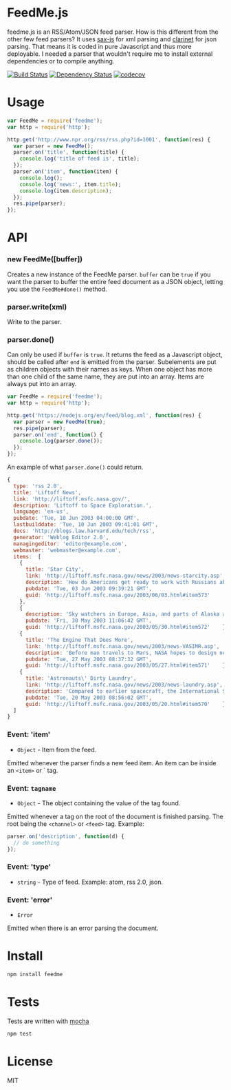 # FeedMe.js


feedme.js is an RSS/Atom/JSON feed parser. How is this different from the other few feed parsers? It uses [sax-js](https://github.com/isaacs/sax-js) for xml parsing and [clarinet](https://github.com/dscape/clarinet) for json parsing. That means it is coded in pure Javascript and thus more deployable. I needed a parser that wouldn't require me to install external dependencies or to compile anything.

[![Build Status](https://secure.travis-ci.org/fent/feedme.js.svg)](http://travis-ci.org/fent/feedme.js)
[![Dependency Status](https://david-dm.org/fent/feedme.js.svg)](https://david-dm.org/fent/feedme.js)
[![codecov](https://codecov.io/gh/fent/feedme.js/branch/master/graph/badge.svg)](https://codecov.io/gh/fent/feedme.js)


# Usage

```javascript
var FeedMe = require('feedme');
var http = require('http');

http.get('http://www.npr.org/rss/rss.php?id=1001', function(res) {
  var parser = new FeedMe();
  parser.on('title', function(title) {
    console.log('title of feed is', title);
  });
  parser.on('item', function(item) {
    console.log();
    console.log('news:', item.title);
    console.log(item.description);
  });
  res.pipe(parser);
});
```


# API

### new FeedMe([buffer])
Creates a new instance of the FeedMe parser. `buffer` can be `true` if you want the parser to buffer the entire feed document as a JSON object, letting you use the `FeedMe#done()` method.

### parser.write(xml)
Write to the parser.

### parser.done()
Can only be used if `buffer` is `true`. It returns the feed as a Javascript object, should be called after `end` is emitted from the parser. Subelements are put as children objects with their names as keys. When one object has more than one child of the same name, they are put into an array. Items are always put into an array.

```javascript
var FeedMe = require('feedme');
var http = require('http');

http.get('https://nodejs.org/en/feed/blog.xml', function(res) {
  var parser = new FeedMe(true);
  res.pipe(parser);
  parser.on('end', function() {
    console.log(parser.done());
  });
});
```

An example of what `parser.done()` could return.

```javascript
{
  type: 'rss 2.0',
  title: 'Liftoff News',
  link: 'http://liftoff.msfc.nasa.gov/',
  description: 'Liftoff to Space Exploration.',
  language: 'en-us',
  pubdate: 'Tue, 10 Jun 2003 04:00:00 GMT',
  lastbuilddate: 'Tue, 10 Jun 2003 09:41:01 GMT',
  docs: 'http://blogs.law.harvard.edu/tech/rss',
  generator: 'Weblog Editor 2.0',
  managingeditor: 'editor@example.com',
  webmaster: 'webmaster@example.com',
  items:  [
    {
      title: 'Star City',
      link: 'http://liftoff.msfc.nasa.gov/news/2003/news-starcity.asp',
      description: 'How do Americans get ready to work with Russians aboard the International Space Station? They take a crash course in culture, language and protocol at Russia\'s <a href="http://howe.iki.rssi.ru/GCTC/gctc_e.htm">Star City</a>.',
      pubdate: 'Tue, 03 Jun 2003 09:39:21 GMT',
      guid: 'http://liftoff.msfc.nasa.gov/2003/06/03.html#item573'
    },
    {
      description: 'Sky watchers in Europe, Asia, and parts of Alaska and Canada will experience a <a href="http://science.nasa.gov/headlines/y2003/30may_solareclipse.htm">partial eclipse of the Sun</a> on Saturday, May 31st.',
      pubdate: 'Fri, 30 May 2003 11:06:42 GMT',
      guid: 'http://liftoff.msfc.nasa.gov/2003/05/30.html#item572'    },
    {
      title: 'The Engine That Does More',
      link: 'http://liftoff.msfc.nasa.gov/news/2003/news-VASIMR.asp',
      description: 'Before man travels to Mars, NASA hopes to design new engines that will let us fly through the Solar System more quickly.  The proposed VASIMR engine would do that.',
      pubdate: 'Tue, 27 May 2003 08:37:32 GMT',
      guid: 'http://liftoff.msfc.nasa.gov/2003/05/27.html#item571'    },
    {
      title: 'Astronauts\' Dirty Laundry',
      link: 'http://liftoff.msfc.nasa.gov/news/2003/news-laundry.asp',
      description: 'Compared to earlier spacecraft, the International Space Station has many luxuries, but laundry facilities are not one of them.  Instead, astronauts have other options.',
      pubdate: 'Tue, 20 May 2003 08:56:02 GMT',
      guid: 'http://liftoff.msfc.nasa.gov/2003/05/20.html#item570'    }
  ]
}
```


### Event: 'item'
* `Object` - Item from the feed.

Emitted whenever the parser finds a new feed item. An item can be inside an `<item>` or <entry>` tag.

### Event: `tagname`
* `Object` - The object containing the value of the tag found.

Emitted whenever a tag on the root of the document is finished parsing. The root being the `<channel>` or `<feed>` tag. Example:

```javascript
parser.on('description', function(d) {
  // do something
});
```

### Event: 'type'
* `string` - Type of feed. Example: atom, rss 2.0, json.

### Event: 'error'
* `Error`

Emitted when there is an error parsing the document.


# Install

```bash
npm install feedme
```


# Tests
Tests are written with [mocha](https://mochajs.org)

```bash
npm test
```


# License
MIT
